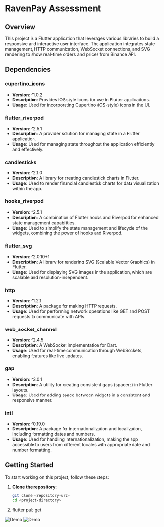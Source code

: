 # RavenPay Assessment

## Overview

This project is a Flutter application that leverages various libraries to build a responsive and interactive user interface. The application integrates state management, HTTP communication, WebSocket connections, and SVG rendering to show real-time orders and prices from  Binance API.

## Dependencies

### cupertino_icons
- **Version**: ^1.0.2
- **Description**: Provides iOS style icons for use in Flutter applications.
- **Usage**: Used for incorporating Cupertino (iOS-style) icons in the UI.

### flutter_riverpod
- **Version**: ^2.5.1
- **Description**: A provider solution for managing state in a Flutter application.
- **Usage**: Used for managing state throughout the application efficiently and effectively.

### candlesticks
- **Version**: ^2.1.0
- **Description**: A library for creating candlestick charts in Flutter.
- **Usage**: Used to render financial candlestick charts for data visualization within the app.

### hooks_riverpod
- **Version**: ^2.5.1
- **Description**: A combination of Flutter hooks and Riverpod for enhanced state management capabilities.
- **Usage**: Used to simplify the state management and lifecycle of the widgets, combining the power of hooks and Riverpod.

### flutter_svg
- **Version**: ^2.0.10+1
- **Description**: A library for rendering SVG (Scalable Vector Graphics) in Flutter.
- **Usage**: Used for displaying SVG images in the application, which are scalable and resolution-independent.

### http
- **Version**: ^1.2.1
- **Description**: A package for making HTTP requests.
- **Usage**: Used for performing network operations like GET and POST requests to communicate with APIs.

### web_socket_channel
- **Version**: ^2.4.5
- **Description**: A WebSocket implementation for Dart.
- **Usage**: Used for real-time communication through WebSockets, enabling features like live updates.

### gap
- **Version**: ^3.0.1
- **Description**: A utility for creating consistent gaps (spacers) in Flutter layouts.
- **Usage**: Used for adding space between widgets in a consistent and responsive manner.

### intl
- **Version**: ^0.19.0
- **Description**: A package for internationalization and localization, including formatting dates and numbers.
- **Usage**: Used for handling internationalization, making the app accessible to users from different locales with appropriate date and number formatting.

## Getting Started

To start working on this project, follow these steps:

1. **Clone the repository**:
   ```bash
   git clone <repository-url>
   cd <project-directory>

2. flutter pub get


![Demo](screen_record_1.gif)
![Demo](screen_record_2.gif)
